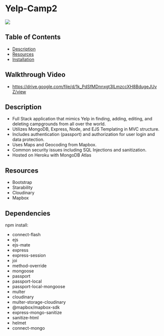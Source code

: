 # Yelp-Camp2
![](https://i.gyazo.com/fda14ed66815c110ac3a3e7ccffad81a.jpg)

## Table of Contents
  - [Description](#description)
  - [Resources](#resources)
  - [Installation](#installation)

## Walkthrough Video
- https://drive.google.com/file/d/1k_PdSfMDnnxgt3ILmzccXH8BdugeJUvZ/view

## Description
- Full Stack application that mimics Yelp in finding, adding, editing, and deleting campgrounds from all over the world. 
- Utilizes MongoDB, Express, Node, and EJS Templating in MVC structure. 
- Includes authentication (passport) and authorization for user login and data protection.
- Uses Maps and Geocoding from Mapbox.
- Common security issues including SQL Injections and sanitization.
- Hosted on Heroku with MongoDB Atlas

## Resources
- Bootstrap
- Starability
- Cloudinary
- Mapbox

## Dependencies 
npm install:
- connect-flash
- ejs
- ejs-mate
- express
- express-session
- joi
- method-override
- mongoose
- passport
- passport-local
- passport-local-mongoose
- multer
- cloudinary
- multer-storage-cloudinary
- @mapbox/mapbox-sdk
- express-mongo-sanitize
- sanitize-html
- helmet
- connect-mongo

